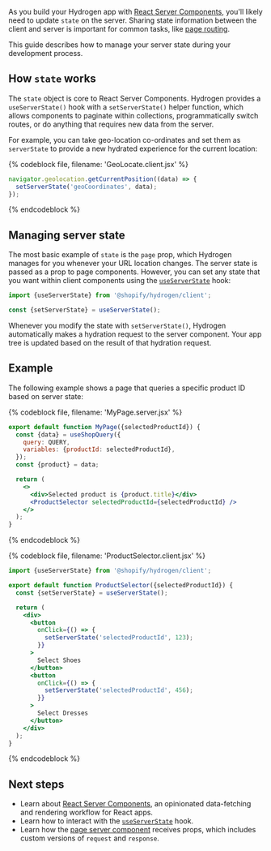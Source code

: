 <!-- This file is generated from the source code and any changes you make here will be overwritten. For more information, refer to https://github.com/Shopify/shopify-dev/blob/master/content/internal/operations/hydrogen-reference-docs.md. -->

As you build your Hydrogen app with [React Server Components](/api/hydrogen/framework/react-server-components), you'll likely need to update `state` on the server. Sharing state information between the client and server is important for common tasks, like [page routing](/api/hydrogen/framework/react-server-components#sharing-state-between-client-and-server).

This guide describes how to manage your server state during your development process.

## How `state` works

The `state` object is core to React Server Components. Hydrogen provides a `useServerState()` hook with a `setServerState()` helper function, which allows components to paginate within collections, programmatically switch routes, or do anything that requires new data from the server.

For example, you can take geo-location co-ordinates and set them as `serverState` to provide a new hydrated experience for the current location:

{% codeblock file, filename: 'GeoLocate.client.jsx' %}

```js
navigator.geolocation.getCurrentPosition((data) => {
  setServerState('geoCoordinates', data);
});
```

{% endcodeblock %}

## Managing server state

The most basic example of `state` is the `page` prop, which Hydrogen manages for you whenever your URL location changes. The server state is passed as a prop to page components. However, you can set any state that you want within client components using the [`useServerState`](/api/hydrogen/hooks/global/useserverstate) hook:

```js
import {useServerState} from '@shopify/hydrogen/client';

const {setServerState} = useServerState();
```

Whenever you modify the state with `setServerState()`, Hydrogen automatically makes a hydration request to the server component. Your app tree is updated based on the result of that hydration request.

## Example

The following example shows a page that queries a specific product ID based on server state:

{% codeblock file, filename: 'MyPage.server.jsx' %}

```jsx
export default function MyPage({selectedProductId}) {
  const {data} = useShopQuery({
    query: QUERY,
    variables: {productId: selectedProductId},
  });
  const {product} = data;

  return (
    <>
      <div>Selected product is {product.title}</div>
      <ProductSelector selectedProductId={selectedProductId} />
    </>
  );
}
```

{% endcodeblock %}

{% codeblock file, filename: 'ProductSelector.client.jsx' %}

```jsx
import {useServerState} from '@shopify/hydrogen/client';

export default function ProductSelector({selectedProductId}) {
  const {setServerState} = useServerState();

  return (
    <div>
      <button
        onClick={() => {
          setServerState('selectedProductId', 123);
        }}
      >
        Select Shoes
      </button>
      <button
        onClick={() => {
          setServerState('selectedProductId', 456);
        }}
      >
        Select Dresses
      </button>
    </div>
  );
}
```

{% endcodeblock %}

## Next steps

- Learn about [React Server Components](/api/hydrogen/framework/react-server-components), an opinionated data-fetching and rendering workflow for React apps.
- Learn how to interact with the [`useServerState`](/api/hydrogen/hooks/global/useserverstate) hook.
- Learn how the [page server component](/api/hydrogen/framework/pages) receives props, which includes custom versions of `request` and `response`.
